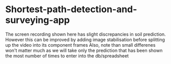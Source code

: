 # Shortest-path-detection-and-surveying-app
The screen recording shown here has slight discrepancies in soil prediction.
However this can be improved by adding image stabilisation before splitting up the video into its component frames
Also, note than small differenes won't matter much as we will take only the prediction that has been shown the most number of times to enter into the db/spreadsheet
